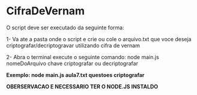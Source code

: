 # CifraDeVernam
O script deve ser executado da seguinte forma:

1- Va ate a pasta onde o script e crie ou cole o arquivo.txt que voce deseja criptografar/decriptogravar utilizando cifra de vernam

2- Abra o terminal execute o seguinte comando: node main.js nomeDoArquivo chave criptografar ou decriptografar

**Exemplo: node main.js aula7.txt questoes criptografar**

**OBERSERVACAO E NECESSARIO TER O NODE.JS INSTALDO**
